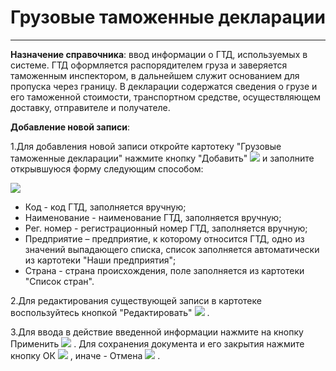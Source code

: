 ﻿#  Грузовые таможенные декларации
_ _ _ _ _

**Назначение справочника**: ввод информации о ГТД, используемых в системе. ГТД оформляется распорядителем груза и заверяется таможенным инспектором, в дальнейшем служит основанием для пропуска через границу. В декларации содержатся сведения о грузе и его таможенной стоимости, транспортном средстве, осуществляющем доставку, отправителе и получателе.

**Добавление новой записи**:

1.Для добавления новой записи откройте картотеку "Грузовые таможенные декларации" нажмите кнопку "Добавить" ![](topic:.НСИ.AddFiles.Btn_Add.png)  и заполните открывшуюся форму следующим способом:

![](topic:.НСИ.AddFiles.Screenshot_2595.jpg)


* Код - код ГТД, заполняется вручную;
* Наименование - наименование ГТД, заполняется вручную;
* Рег. номер - регистрационный номер ГТД, заполняется вручную;
* Предприятие – предприятие, к которому относится ГТД, одно из значений выпадающего списка, список заполняется автоматически из картотеки "Наши предприятия";
* Страна - страна происхождения, поле заполняется из картотеки "Список стран".


2.Для редактирования существующей записи в картотеке воспользуйтесь кнопкой "Редактировать" ![](topic:.НСИ.AddFiles.Btn_Edit.png) .

3.Для ввода в действие введенной информации нажмите на кнопку Применить ![](topic:.НСИ.AddFiles.Btn_OK.png) . Для сохранения документа и его закрытия нажмите кнопку ОК ![](topic:.НСИ.AddFiles.Btn_Post.png)  , иначе - Отмена ![](topic:.НСИ.AddFiles.BtnCloseCancel.png) .

